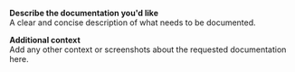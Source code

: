 
**Describe the documentation you'd like**  
A clear and concise description of what needs to be documented.

**Additional context**  
Add any other context or screenshots about the requested documentation here.
